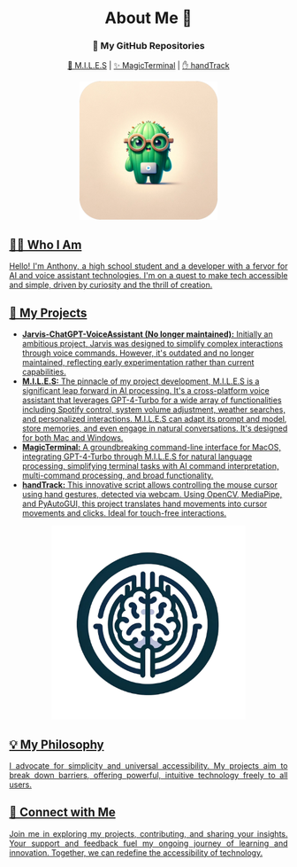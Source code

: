 <h1 align="center">About Me 🌵</h1>

<div align="center">
  <h3>🔗 My GitHub Repositories</h3>
  <a href="https://github.com/small-cactus/M.I.L.E.S">🧠 M.I.L.E.S</a> |
  <a href="https://github.com/small-cactus/MagicTerminal">✨ MagicTerminal</a> |
  <a href="https://github.com/small-cactus/handTrack">✋ handTrack
</div>

</p>
<p align="center">
  <img src="image (1).png" width="250" height="250" alt="MILES Logo">
</p>

<h2>👨‍💻 Who I Am</h2>
<p align="justify">
Hello! I'm Anthony, a high school student and a developer with a fervor for AI and voice assistant technologies. I'm on a quest to make tech accessible and simple, driven by curiosity and the thrill of creation.
</p>

<h2>🚀 My Projects</h2>
<ul>
<li><b>Jarvis-ChatGPT-VoiceAssistant (No longer maintained):</b> Initially an ambitious project, Jarvis was designed to simplify complex interactions through voice commands. However, it's outdated and no longer maintained, reflecting early experimentation rather than current capabilities.</li>
<li><b>M.I.L.E.S:</b> The pinnacle of my project development, M.I.L.E.S is a significant leap forward in AI processing. It's a cross-platform voice assistant that leverages GPT-4-Turbo for a wide array of functionalities including Spotify control, system volume adjustment, weather searches, and personalized interactions. M.I.L.E.S can adapt its prompt and model, store memories, and even engage in natural conversations. It's designed for both Mac and Windows.</li>
<li><b>MagicTerminal:</b> A groundbreaking command-line interface for MacOS, integrating GPT-4-Turbo through M.I.L.E.S for natural language processing, simplifying terminal tasks with AI command interpretation, multi-command processing, and broad functionality.</li>
<li><b>handTrack:</b> This innovative script allows controlling the mouse cursor using hand gestures, detected via webcam. Using OpenCV, MediaPipe, and PyAutoGUI, this project translates hand movements into cursor movements and clicks. Ideal for touch-free interactions.<br>

</ul>



<p align="center">
  <img src="miles_logo.png" width="350" height="350" alt="Small Cactus Profile Picture">
</p>

<h2>💡 My Philosophy</h2>
<p align="justify">
I advocate for simplicity and universal accessibility. My projects aim to break down barriers, offering powerful, intuitive technology freely to all users.
</p>

<h2>🤝 Connect with Me</h2>
<p align="justify">
Join me in exploring my projects, contributing, and sharing your insights. Your support and feedback fuel my ongoing journey of learning and innovation. Together, we can redefine the accessibility of technology.
</p>
